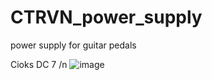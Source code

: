 # CTRVN_power_supply
power supply for guitar pedals

Cioks DC 7
/n
![image](https://github.com/antarix1/CTRVN_power_supply/assets/157115502/2bca01e0-0c09-44cf-9cae-306c0c4b510a)
